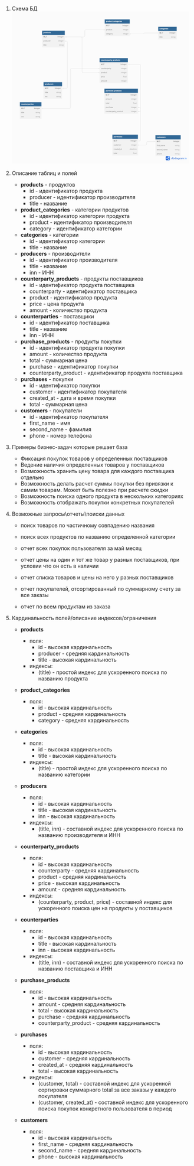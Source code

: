 1. Схема БД
![schema](/assets/schema.png "schema")
2. Описание таблиц и полей
    - **products** - продуктов
        - id - идентификатор продукта
        - producer - идентификатор производителя
        - title - название
   - **product_categories** - категории продуктов
       - id - идентификатор категории продукта
       - product - идентификатор производителя
       - category - идентификатор категории
   - **categories** - категории
       - id - идентификатор категории
       - title - название
   - **producers** - производители
       - id - идентификатор производителя
       - title - название
       - inn - ИНН
   - **counterparty_products** - продукты поставщиков
       - id - идентификатор продукта поставщика
       - counterparty - идентификатор поставщика
       - product - идентификатор продукта
       - price - цена продукта
       - amount - количество продукта
   - **counterparties** - поставщики
       - id - идентификатор поставщика
       - title - название
       - inn - ИНН
   - **purchase_products** - продукты покупки
       - id - идентификатор продукта покупки
       - amount - количество продукта
       - total - суммарная цена
       - purchase - идентификатор покупки
       - counterparty_product - идентификатор продукта поставщика
   - **purchases** - покупки
       - id - идентификатор покупки
       - customer - идентификатор покупателя
       - created_at - дата и время покупки
       - total - суммарная цена
   - **customers** - покупатели
       - id - идентификатор покупателя
       - first_name - имя
       - second_name - фамилия
       - phone - номер телефона
3. Примеры бизнес-задач которые решает база
   - Фиксация покупок товаров у определенных поставщиков
   - Ведение наличия определенных товаров у поставщиков
   - Возможность хранить цену товара для каждого поставщика отдельно
   - Возможность делать расчет суммы покупки без привязки к самим товарам. Может быть полезно при расчете скидки
   - Возможность поиска одного продукта в нескольких категориях
   - Возможность отображать покупки конкретных покупателей

4. Возможные запросы\отчеты\поиски данных
   - поиск товаров по частичному совпадению названия
   - поиск всех продуктов по названию определенной категории
   
   - отчет всех покупок пользователя за май месяц
   - отчет цены на один и тот же товар у разных поставщиков, при условии что он есть в наличии
   - отчет списка товаров и цены на него у разных поставщиков
   - отчет покупателей, отсортированный по суммарному счету за все заказы
   - отчет по всем продуктам из заказа

5. Кардинальность полей/описание индексов/ограничения
    - **products**
        - поля:
          - id - высокая кардинальность
          - producer - средняя кардинальность
          - title - высокая кардинальность 
        - индексы:
          - (title) - простой индекс для ускоренного поиска по названию продукта 
    - **product_categories**
        - поля:
          - id - высокая кардинальность
          - product - средняя кардинальность
          - category - средняя кардинальность
    - **categories**
        - поля:
          - id - высокая кардинальность
          - title - высокая кардинальность
        - индексы:
          - (title) - простой индекс для ускоренного поиска по названию категории
    - **producers**
        - поля:
          - id - высокая кардинальность
          - title - высокая кардинальность
          - inn - высокая кардинальность
      - индексы:
          - (title, inn) - составной индекс для ускоренного поиска по названию производителя и ИНН
    - **counterparty_products**
        - поля:
          - id - высокая кардинальность
          - counterparty - средняя кардинальность
          - product - средняя кардинальность
          - price - высокая кардинальность
          - amount - средняя кардинальность
      - индексы:
          - (counterparty, product, price) - составной индекс для ускоренного поиска цен на продукты у поставщиков

    - **counterparties**
        - поля:
          - id - высокая кардинальность
          - title - высокая кардинальность
          - inn - высокая кардинальность
      - индексы:
          - (title, inn) - составной индекс для ускоренного поиска по названию поставщика и ИНН
    - **purchase_products**
        - поля:
          - id - высокая кардинальность
          - amount - средняя кардинальность
          - total - высокая кардинальность
          - purchase - средняя кардинальность
          - counterparty_product - средняя кардинальность
    - **purchases**
        - поля:
          - id - высокая кардинальность
          - customer - средняя кардинальность
          - created_at - средняя кардинальность
          - total - высокая кардинальность
      - индексы:
          - (customer, total) - составной индекс для ускоренной сортировки суммарного total за все заказы у каждого покупателя
          - (customer, created_at) - составной индекс для ускоренного поиска покупок конкретного пользователя в период

    - **customers**
        - поля:
          - id - высокая кардинальность
          - first_name - средняя кардинальность
          - second_name - средняя кардинальность
          - phone - высокая кардинальность
    